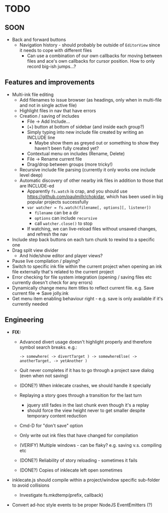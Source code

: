 # TODO

## SOON

* Back and forward buttons
    * Navigation history - should probably be outside of `EditorView` since it needs to cope with different files
        * Can use a combination of our own callbacks for moving between files and ace's own callbacks for cursor position. How to only record big-ish jumps...?

## Features and improvements

* Multi-ink file editing
    * Add filenames to issue browser (as headings, only when in multi-file and not in single active file)
    * Highlight files in nav that have errors
    * Creation / saving of includes
        * File -> Add Include...
        * (+) button at bottom of sidebar (and inside each group?)
        * Simply typing into new include file created by writing an INCLUDE line
            * Maybe show them as greyed out or something to show they haven't been fully created yet?
        * Contextual menu on includes (Rename, Delete)
        * File -> Rename current file
        * Drag/drop between groups (more tricky!)
    * Recursive include file parsing (currently it only works one include level deep)
    * Automatic discovery of other nearby ink files in addition to those that are INCLUDE-ed
        * Apparently `fs.watch` is crap, and you should use <https://github.com/paulmillr/chokidar>, which has been used in big popular projects successfully
        * `var watcher = fs.watch(filename[, options][, listener])`
            * `filename` can be a dir
            * `options` can include `recursive`
            * call `watcher.close()` to stop
        * If watching, we can live-reload files without unsaved changes, and refresh the nav
* Include step back buttons on each turn chunk to rewind to a specific one
* Drag split view divider
    * And hide/show editor and player views?
* Pause live compilation / playing?
* Switch to specific ink file within the current project when opening an ink file externally that's related to the current project
* Error checking for file system integration (opening / saving files etc currently doesn't check for any errors)
* Dynamically change menu item titles to reflect current file. e.g. Save current file => Save jolly.ink
* Get menu item enabling behaviour right - e.g. save is only available if it's currently needed

## Engineering

* **FIX:**
    
    * Advanced divert usage doesn't highlight properly and therefore symbol search breaks. e.g.:

        `-> somewhere( -> divertTarget ) -> somewhereElse( -> anotherTarget, -> yetAnother )`

    * Quit never completes if it has to go through a project save dialog (even when not saving)
    * (DONE?) When inklecate crashes, we should handle it specially
    * Replaying a story goes through a transition for the last turn
        * jquery still fades in the last chunk even though it's a replay
        * should force the view height never to get smaller despite temporary content reduction
    * Cmd-D for "don't save" option
    * Only write out ink files that have changed for compilation
    * (VERIFY) Multiple windows - can be flaky? e.g. saving v.s. compiling etc
    * (DONE?) Reliability of story reloading - sometimes it fails
    * (DONE?) Copies of inklecate left open sometimes

* inklecate.js should compile within a project/window specific sub-folder to avoid collisions
    * Investigate fs.mkdtemp(prefix, callback)

* Convert ad-hoc style events to be proper NodeJS EventEmitters (?)
